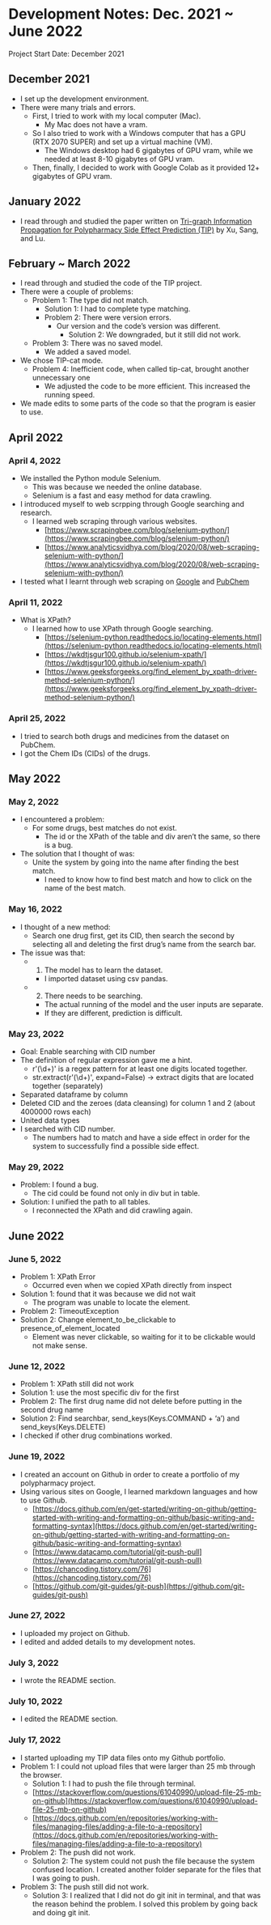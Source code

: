 # Development Notes: Dec. 2021 ~ June 2022

Project Start Date: December 2021

## December 2021 
* I set up the development environment. 
* There were many trials and errors. 
  * First, I tried to work with my local computer (Mac). 
    * My Mac does not have a vram. 
  * So I also tried to work with a Windows computer that has a GPU (RTX 2070 SUPER) and set up a virtual machine (VM). 
    * The Windows desktop had 6 gigabytes of GPU vram, while we needed at least 8-10 gigabytes of GPU vram. 
  * Then, finally, I decided to work with Google Colab as it provided 12+ gigabytes of GPU vram.


## January 2022
* I read through and studied the paper written on [Tri-graph Information Propagation for Polypharmacy Side Effect Prediction (TIP)](https://grlearning.github.io/papers/94.pdf) by Xu, Sang, and Lu. 

## February ~ March 2022
* I read through and studied the code of the TIP project. 
* There were a couple of problems: 
  * Problem 1: The type did not match. 
    * Solution 1: I had to complete type matching. 
    * Problem 2: There were version errors. 
      * Our version and the code’s version was different. 
        * Solution 2: We downgraded, but it still did not work. 
  * Problem 3: There was no saved model. 
    * We added a saved model. 
* We chose TIP-cat mode. 
  * Problem 4: Inefficient code, when called tip-cat, brought another unnecessary one
    * We adjusted the code to be more efficient. This increased the running speed. 
* We made edits to some parts of the code so that the program is easier to use. 

## April 2022

### April 4, 2022
* We installed the Python module Selenium. 
  * This was because we needed the online database. 
  * Selenium is a fast and easy method for data crawling. 
* I introduced myself to web scrpping through Google searching and research. 
  * I learned web scraping through various websites. 
    * [https://www.scrapingbee.com/blog/selenium-python/](https://www.scrapingbee.com/blog/selenium-python/)
    * [https://www.analyticsvidhya.com/blog/2020/08/web-scraping-selenium-with-python/](https://www.analyticsvidhya.com/blog/2020/08/web-scraping-selenium-with-python/)
* I tested what I learnt through web scraping on [Google](www.google.com) and [PubChem](https://pubchem.ncbi.nlm.nih.gov/)

### April 11, 2022
* What is XPath? 
  * I learned how to use XPath through Google searching. 
    * [https://selenium-python.readthedocs.io/locating-elements.html](https://selenium-python.readthedocs.io/locating-elements.html)
    * [https://wkdtjsgur100.github.io/selenium-xpath/](https://wkdtjsgur100.github.io/selenium-xpath/)
    * [https://www.geeksforgeeks.org/find_element_by_xpath-driver-method-selenium-python/](https://www.geeksforgeeks.org/find_element_by_xpath-driver-method-selenium-python/)

### April 25, 2022
* I tried to search both drugs and medicines from the dataset on PubChem. 
* I got the Chem IDs (CIDs) of the drugs. 

## May 2022

### May 2, 2022
* I encountered a problem: 
  * For some drugs, best matches do not exist. 
    * The id or the XPath of the table and div aren’t the same, so there is a bug. 
* The solution that I thought of was: 
  * Unite the system by going into the name after finding the best match. 
    * I need to know how to find best match and how to click on the name of the best match. 

### May 16, 2022
* I thought of a new method: 
  * Search one drug first, get its CID, then search the second by selecting all and deleting the first drug’s name from the search bar. 
* The issue was that: 
  * 1. The model has to learn the dataset. 
    * I imported dataset using csv pandas. 
  * 2. There needs to be searching. 
    * The actual running of the model and the user inputs are separate. 
    * If they are different, prediction is difficult. 

### May 23, 2022
* Goal: Enable searching with CID number
* The definition of regular expression gave me a hint. 
  * r'(\d+)' is a regex pattern for at least one digits located together. 
  * str.extract(r'(\d+)', expand=False) → extract digits that are located together (separately)
* Separated dataframe by column
* Deleted CID and the zeroes (data cleansing) for column 1 and 2 (about 4000000 rows each)
* United data types
* I searched with CID number. 
  * The numbers had to match and have a side effect in order for the system to successfully find a possible side effect. 

### May 29, 2022
* Problem: I found a bug. 
  * The cid could be found not only in div but in table. 
* Solution: I unified the path to all tables. 
  * I reconnected the XPath and did crawling again. 

## June 2022

### June 5, 2022
* Problem 1: XPath Error
  * Occurred even when we copied XPath directly from inspect
* Solution 1: found that it was because we did not wait
  * The program was unable to locate the element. 
* Problem 2: TimeoutException
* Solution 2: Change element_to_be_clickable to presence_of_element_located
  * Element was never clickable, so waiting for it to be clickable would not make sense. 

### June 12, 2022
* Problem 1: XPath still did not work
* Solution 1: use the most specific div for the first
* Problem 2: The first drug name did not delete before putting in the second drug name
* Solution 2: Find searchbar, send_keys(Keys.COMMAND + ‘a’) and send_keys(Keys.DELETE) 
* I checked if other drug combinations worked. 

### June 19, 2022
* I created an account on Github in order to create a portfolio of my polypharmacy project. 
* Using various sites on Google, I learned markdown languages and how to use Github. 
  * [https://docs.github.com/en/get-started/writing-on-github/getting-started-with-writing-and-formatting-on-github/basic-writing-and-formatting-syntax](https://docs.github.com/en/get-started/writing-on-github/getting-started-with-writing-and-formatting-on-github/basic-writing-and-formatting-syntax)
  * [https://www.datacamp.com/tutorial/git-push-pull](https://www.datacamp.com/tutorial/git-push-pull)
  * [https://chancoding.tistory.com/76](https://chancoding.tistory.com/76)
  * [https://github.com/git-guides/git-push](https://github.com/git-guides/git-push)

### June 27, 2022
* I uploaded my project on Github. 
* I edited and added details to my development notes. 

### July 3, 2022
* I wrote the README section. 

### July 10, 2022
* I edited the README section. 

### July 17, 2022
* I started uploading my TIP data files onto my Github portfolio. 
* Problem 1: I could not upload files that were larger than 25 mb through the browser. 
  * Solution 1: I had to push the file through terminal. 
  * [https://stackoverflow.com/questions/61040990/upload-file-25-mb-on-github](https://stackoverflow.com/questions/61040990/upload-file-25-mb-on-github)
  * [https://docs.github.com/en/repositories/working-with-files/managing-files/adding-a-file-to-a-repository](https://docs.github.com/en/repositories/working-with-files/managing-files/adding-a-file-to-a-repository)
* Problem 2: The push did not work. 
  * Solution 2: The system could not push the file because the system confused location. I created another folder separate for the files that I was going to push. 
* Problem 3: The push still did not work. 
  * Solution 3: I realized that I did not do git init in terminal, and that was the reason behind the problem. I solved this problem by going back and doing git init. 
